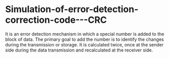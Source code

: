 # Simulation-of-error-detection-correction-code---CRC
 It is an error detection mechanism in which a special number is added to the block of data. The primary goal to add the number is to identify the changes during the transmission or storage. It is calculated twice, once at the sender side during the data transmission and recalculated at the receiver side.
